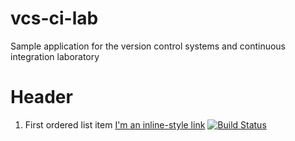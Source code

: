 # vcs-ci-lab
Sample application for the version control systems and continuous integration laboratory
# Header
1. First ordered list item
[I'm an inline-style link](https://www.google.com)
[![Build Status](https://travis-ci.org/FTSRG-ReteLab/mondavegipont-vcs-ci-lab.svg?branch=master)](https://travis-ci.org/FTSRG-ReteLab/mondavegipont-vcs-ci-lab)
